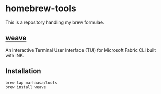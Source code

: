 # homebrew-tools

This is a repository handling my brew formulae. 

## [weave](https://github.com/marhaasa/weave)
An interactive Terminal User Interface (TUI) for Microsoft Fabric CLI built with INK.

## Installation

```sh
brew tap marhaasa/tools
brew install weave
```

